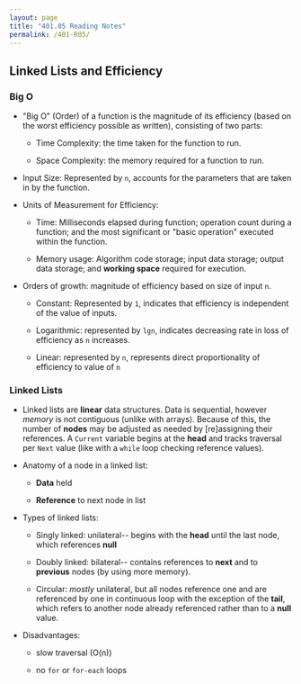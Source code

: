 ```yaml
---
layout: page
title: "401.05 Reading Notes"
permalink: /401-R05/
---
```


## Linked Lists and Efficiency

### Big O

* "Big O" (Order) of a function is the magnitude of its efficiency (based on the worst efficiency possible as written), consisting of two parts:

  * Time Complexity: the time taken for the function to run.

  * Space Complexity: the memory required for a function to run.

* Input Size: Represented by `n`, accounts for the parameters that are taken in by the function.

* Units of Measurement for Efficiency:

  * Time: Milliseconds elapsed during function; operation count during a function; and the most significant or "basic operation" executed within the function.

  * Memory usage: Algorithm code storage; input data storage; output data storage; and **working space** required for execution.

* Orders of growth: magnitude of efficiency based on size of input `n`.
  * Constant: Represented by `1`, indicates that efficiency is independent of the value of inputs.

  * Logarithmic: represented by `lgn`, indicates decreasing rate in loss of efficiency as `n` increases.

  * Linear: represented by `n`, represents direct proportionality of efficiency to value of `n`

### Linked Lists

* Linked lists are **linear** data structures. Data is sequential, however *memory* is not contiguous (unlike with arrays). Because of this, the number of **nodes** may be adjusted as needed by [re]assigning their references. A `Current` variable begins at the **head** and tracks traversal per `Next` value (like with a `while` loop checking reference values).

* Anatomy of a node in a linked list:

  * **Data** held

  * **Reference** to next node in list

* Types of linked lists:

  * Singly linked: unilateral-- begins with the **head** until the last node, which references **null**

  * Doubly linked: bilateral-- contains references to **next** and to **previous** nodes (by using more memory).

  * Circular: *mostly* unilateral, but all nodes reference one and are referenced by one in continuous loop with the exception of the **tail**, which refers to another node already referenced rather than to a **null** value.

* Disadvantages:
  * slow traversal (O(n))

  * no `for` or `for-each` loops
